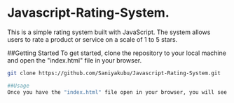 # Javascript-Rating-System.
This is a simple rating system built with JavaScript. The system allows users to rate a product or service on a scale of 1 to 5 stars.

##Getting Started
To get started, clone the repository to your local machine and open the "index.html" file in your browser.
```bash
git clone https://github.com/Saniyakubu/Javascript-Rating-System.git

##Usage
Once you have the "index.html" file open in your browser, you will see a product or service that you can rate. Simply click on the stars to rate the product or service. The rating will be displayed in real-time.
